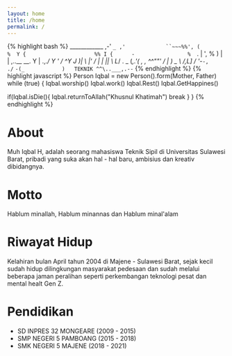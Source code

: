 ```yaml
---
layout: home
title: /home
permalink: /
---
```

{% highlight bash %}
          ____________
     ,-'               `_
   ,'             ``~~~%%',
  (                     %  Y
 {                      %% I
{      -                 %  `.
|       ',                %  )
|        |   ,..__      __. Y
|    .,_./  Y ' / ^Y   J   )|
\           |' /   |   |   ||
 \          L_/    . _ (_,.'(
  \,   ,      ^^""' / |      )
    \_  \          /,L]     /
      '-_`-,       ` `   ./`
         `-(_            )   TEKNIK
             ^^\..___,.--`
{% endhighlight %}
{% highlight javascript %}
Person Iqbal = new Person().form(Mother, Father)
while (true) {
  Iqbal.worship()
  Iqbal.work()
  Iqbal.Rest()
  Iqbal.GetHappines()

  if(Iqbal.isDie(){
      Iqbal.returnToAllah("Khusnul Khatimah")
      break
  }
}
{% endhighlight %}

# About
Muh Iqbal H, adalah seorang mahasiswa Teknik Sipil di Universitas Sulawesi Barat, pribadi yang suka akan hal - hal baru, ambisius dan kreativ dibidangnya.

# Motto
Hablum minallah, Hablum minannas dan Hablum minal'alam

# Riwayat Hidup
Kelahiran bulan April tahun 2004 di Majene - Sulawesi Barat, sejak kecil sudah hidup dilingkungan masyarakat pedesaan dan sudah melalui beberapa jaman peralihan seperti perkembangan teknologi pesat dan mental healt Gen Z.

# Pendidikan
- SD INPRES 32 MONGEARE (2009 - 2015)
- SMP NEGERI 5 PAMBOANG (2015 - 2018)
- SMK NEGERI 5 MAJENE (2018 - 2021)

